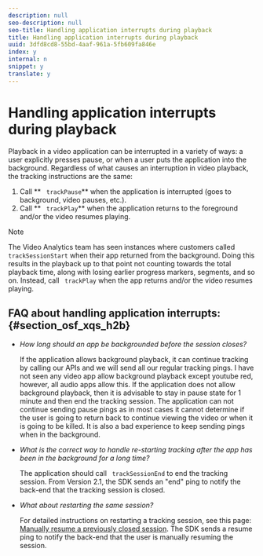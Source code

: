 ```yaml
---
description: null
seo-description: null
seo-title: Handling application interrupts during playback
title: Handling application interrupts during playback
uuid: 3dfd8cd8-55bd-4aaf-961a-5fb609fa846e
index: y
internal: n
snippet: y
translate: y
---
```


# Handling application interrupts during playback

Playback in a video application can be interrupted in a variety of ways: a user explicitly presses pause, or when a user puts the application into the background. Regardless of what causes an interruption in video playback, the tracking instructions are the same:


1. Call ** ` trackPause`** when the application is interrupted (goes to background, video pauses, etc.).
1. Call ** ` trackPlay`** when the application returns to the foreground and/or the video resumes playing.



>[!NOTE]
>
>The Video Analytics team has seen instances where customers called ` trackSessionStart` when their app returned from the background. Doing this results in the playback up to that point not counting towards the total playback time, along with losing earlier progress markers, segments, and so on. Instead, call ` trackPlay` when the app returns and/or the video resumes playing.





## FAQ about handling application interrupts: {#section_osf_xqs_h2b}


* *How long should an app be backgrounded before the session closes?*

  If the application allows background playback, it can continue tracking by calling our APIs and we will send all our regular tracking pings. I have not seen any video app allow background playback except youtube red, however, all audio apps allow this. If the application does not allow background playback, then it is advisable to stay in pause state for 1 minute and then end the tracking session. The application can not continue sending pause pings as in most cases it cannot determine if the user is going to return back to continue viewing the video or when it is going to be killed. It is also a bad experience to keep sending pings when in the background.

* *What is the correct way to handle re-starting tracking after the app has been in the background for a long time?*

  The application should call ` trackSessionEnd` to end the tracking session. From Version 2.1, the SDK sends an "end" ping to notify the back-end that the tracking session is closed.

* *What about restarting the same session?*

  For detailed instructions on restarting a tracking session, see this page: [ Manually resume a previously closed session](https://marketing.adobe.com/resources/help/en_US/sc/appmeasurement/hbvideo/js_2.0/c_vhl_resume-inact-vid-sess-man-resume-cl-sess_js.html). The SDK sends a resume ping to notify the back-end that the user is manually resuming the session.


